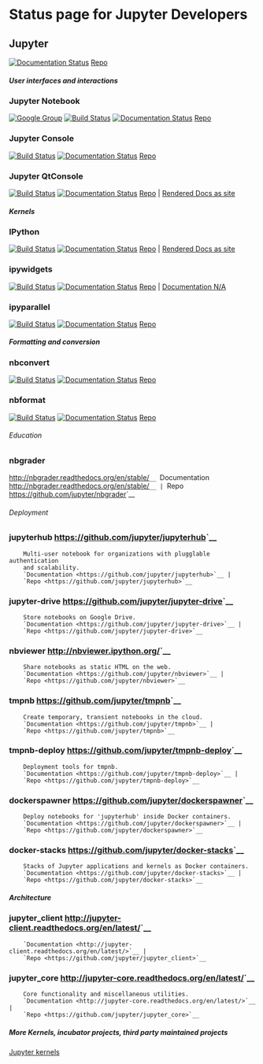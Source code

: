 # Status page for Jupyter Developers

## Jupyter
[![Documentation Status](https://readthedocs.org/projects/jupyter/badge/?version=latest)](http://jupyter.readthedocs.org/en/latest/?badge=latest)
[Repo](https://github.com/jupyter/jupyter)

##### *User interfaces and interactions*

### Jupyter Notebook
[![Google Group](https://img.shields.io/badge/-Google%20Group-lightgrey.svg)](https://groups.google.com/forum/#!forum/jupyter)
[![Build Status](https://travis-ci.org/jupyter/notebook.svg?branch=master)](https://travis-ci.org/jupyter/notebook)
[![Documentation Status](https://readthedocs.org/projects/jupyter-notebook/badge/?version=latest)](http://jupyter-notebook.readthedocs.org/en/latest/?badge=latest)
[Repo](https://github.com/jupyter/notebook)

### Jupyter Console
[![Build Status](https://travis-ci.org/jupyter/jupyter_console.svg?branch=master)](https://travis-ci.org/jupyter/jupyter_console)
[![Documentation Status](https://readthedocs.org/projects/jupyter-console/badge/?version=latest)](http://jupyter-console.readthedocs.org/en/latest/?badge=latest)
[Repo](https://github.com/jupyter/jupyter_console)

### Jupyter QtConsole
[![Build Status](https://travis-ci.org/jupyter/qtconsole.svg?branch=master)](https://travis-ci.org/jupyter/qtconsole)
[![Documentation Status](https://readthedocs.org/projects/qtconsole/badge/?version=latest)](http://qtconsole.readthedocs.org/en/latest/?badge=latest)
[Repo](https://github.com/jupyter/qtconsole) | [Rendered Docs as site](http://jupyter.org/qtconsole/stable/)

##### *Kernels*

### IPython
[![Build Status](https://travis-ci.org/ipython/ipython.svg?branch=master)](https://travis-ci.org/ipython/ipython)
[![Documentation Status](https://readthedocs.org/projects/ipython/badge/?version=latest)](http://ipython.readthedocs.org/en/latest/?badge=latest)
[Repo](https://github.com/ipython/ipython) | [Rendered Docs as site](https://ipython.org/documentation.html)

### ipywidgets
[![Build Status](https://travis-ci.org/ipython/ipywidgets.svg?branch=master)](https://travis-ci.org/ipython/ipywidgets)
[![Documentation Status](https://readthedocs.org/projects/ipywidgets/badge/?version=latest)](http://ipywidgets.readthedocs.org/en/latest/?badge=latest)
[Repo](https://github.com/ipython/ipywidgets) | [Documentation N/A](https://github.com/ipython/ipywidgets)

### ipyparallel
[![Build Status](https://travis-ci.org/ipython/ipyparallel.svg?branch=master)](https://travis-ci.org/ipython/ipyparallel)
[![Documentation Status](https://readthedocs.org/projects/ipyparallel/badge/?version=latest)](http://ipyparallel.readthedocs.org/en/latest/?badge=latest)
[Repo](https://github.com/ipython/ipyparallel)

##### *Formatting and conversion*

### nbconvert
[![Build Status](https://travis-ci.org/jupyter/nbconvert.svg?branch=master)](https://travis-ci.org/jupyter/nbconvert)
[![Documentation Status](https://readthedocs.org/projects/nbconvert/badge/?version=latest)](http://nbconvert.readthedocs.org/en/latest/?badge=latest)
[Repo](https://github.com/jupyter/nbconvert)

### nbformat
[![Build Status](https://travis-ci.org/jupyter/nbformat.svg?branch=master)](https://travis-ci.org/jupyter/nbformat)
[![Documentation Status](https://readthedocs.org/projects/nbformat/badge/?version=latest)](http://nbformat.readthedocs.org/en/latest/?badge=latest)
[Repo](https://github.com/jupyter/nbformat)

###### *Education*

### nbgrader
 <http://nbgrader.readthedocs.org/en/stable/>`__
        `Documentation <http://nbgrader.readthedocs.org/en/stable/>`__ |
        `Repo <https://github.com/jupyter/nbgrader>`__


###### *Deployment*

### jupyterhub <https://github.com/jupyter/jupyterhub>`__
        Multi-user notebook for organizations with plugglable authentication
        and scalability.
        `Documentation <https://github.com/jupyter/jupyterhub>`__ |
        `Repo <https://github.com/jupyter/jupyterhub>`__

### jupyter-drive <https://github.com/jupyter/jupyter-drive>`__
        Store notebooks on Google Drive.
        `Documentation <https://github.com/jupyter/jupyter-drive>`__ |
        `Repo <https://github.com/jupyter/jupyter-drive>`__

### nbviewer <http://nbviewer.ipython.org/>`__
        Share notebooks as static HTML on the web.
        `Documentation <https://github.com/jupyter/nbviewer>`__ |
        `Repo <https://github.com/jupyter/nbviewer>`__

### tmpnb <https://github.com/jupyter/tmpnb>`__
        Create temporary, transient notebooks in the cloud.
        `Documentation <https://github.com/jupyter/tmpnb>`__ |
        `Repo <https://github.com/jupyter/tmpnb>`__

### tmpnb-deploy <https://github.com/jupyter/tmpnb-deploy>`__
        Deployment tools for tmpnb.
        `Documentation <https://github.com/jupyter/tmpnb-deploy>`__ |
        `Repo <https://github.com/jupyter/tmpnb-deploy>`__

### dockerspawner <https://github.com/jupyter/dockerspawner>`__
        Deploy notebooks for 'jupyterhub' inside Docker containers.
        `Documentation <https://github.com/jupyter/dockerspawner>`__ |
        `Repo <https://github.com/jupyter/dockerspawner>`__

### docker-stacks <https://github.com/jupyter/docker-stacks>`__
        Stacks of Jupyter applications and kernels as Docker containers.
        `Documentation <https://github.com/jupyter/docker-stacks>`__ |
        `Repo <https://github.com/jupyter/docker-stacks>`__


##### *Architecture*

### jupyter_client <http://jupyter-client.readthedocs.org/en/latest/>`__
        `Documentation <http://jupyter-client.readthedocs.org/en/latest/>`__ |
        `Repo <https://github.com/jupyter/jupyter_client>`__

### jupyter_core <http://jupyter-core.readthedocs.org/en/latest/>`__
        Core functionality and miscellaneous utilities.
        `Documentation <http://jupyter-core.readthedocs.org/en/latest/>`__ |
        `Repo <https://github.com/jupyter/jupyter_core>`__

##### *More Kernels, incubator projects, third party maintained projects*
[Jupyter kernels](https://github.com/ipython/ipython/wiki/IPython-kernels-for-other-languages)
